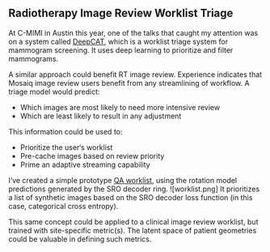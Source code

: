 
Radiotherapy Image Review Worklist Triage
--------------
At C-MIMI in Austin this year, one of the talks that caught my attention was on a system called [DeepCAT](), which is a worklist triage system for mammogram screening.
 It uses deep learning to prioritize and filter mammograms.

A similar approach could benefit RT image review. 
Experience indicates that Mosaiq image review users benefit from any streamlining of workflow. 
A triage model would predict:
- Which images are most likely to need more intensive review
- Which are least likely to result in any adjustment

This information could be used to:
- Prioritize the user‘s worklist
- Pre-cache images based on review priority
- Prime an adaptive streaming capability

I‘ve created a simple prototype [QA worklist](), using the rotation model predictions generated by the SRO decoder ring. 
![worklist.png]
It prioritizes a list of synthetic images based on the SRO decoder loss function (in this case, categorical cross entropy).

This same concept could be applied to a clinical image review worklist, but trained with site-specific metric(s). 
The latent space of patient geometries could be valuable in defining such metrics.
